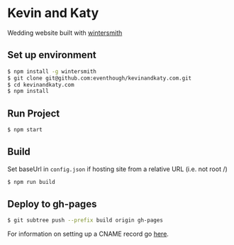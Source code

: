 # Kevin and Katy
Wedding website built with [wintersmith](http://wintersmith.io/)

## Set up environment

```bash
$ npm install -g wintersmith
$ git clone git@github.com:eventhough/kevinandkaty.com.git
$ cd kevinandkaty.com
$ npm install
```

## Run Project

```bash
$ npm start
```

## Build

Set baseUrl in `config.json` if hosting site from a relative URL (i.e. not root /)

```bash
$ npm run build
```

## Deploy to gh-pages

```bash
$ git subtree push --prefix build origin gh-pages
```

For information on setting up a CNAME record go [here](https://help.github.com/articles/setting-up-a-custom-domain-with-github-pages/).
